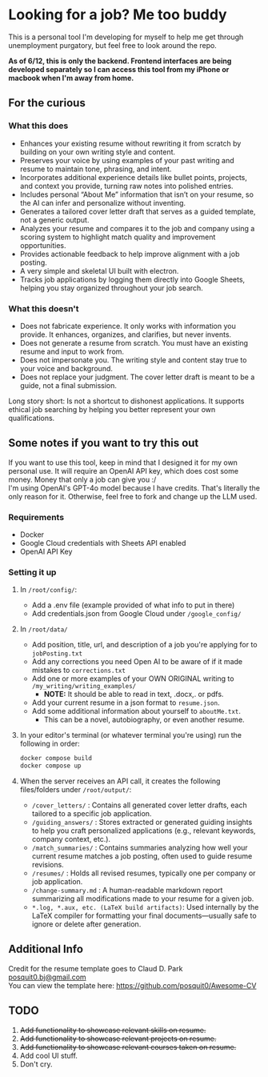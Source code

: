 # Looking for a job? Me too buddy

This is a personal tool I'm developing for myself to help me get through unemployment purgatory, but feel free to look around the repo.

**As of 6/12, this is only the backend. Frontend interfaces are being developed separately so I can access this tool from my iPhone or macbook when I'm away from home.**

## For the curious

### What this does

- Enhances your existing resume without rewriting it from scratch by building on your own writing style and content.
- Preserves your voice by using examples of your past writing and resume to maintain tone, phrasing, and intent.
- Incorporates additional experience details like bullet points, projects, and context you provide, turning raw notes into polished entries.
- Includes personal “About Me” information that isn’t on your resume, so the AI can infer and personalize without inventing.
- Generates a tailored cover letter draft that serves as a guided template, not a generic output.
- Analyzes your resume and compares it to the job and company using a scoring system to highlight match quality and improvement opportunities.
- Provides actionable feedback to help improve alignment with a job posting.
- A very simple and skeletal UI built with electron.
- Tracks job applications by logging them directly into Google Sheets, helping you stay organized throughout your job search.

### What this doesn't

- Does not fabricate experience. It only works with information you provide. It enhances, organizes, and clarifies, but never invents.
- Does not generate a resume from scratch. You must have an existing resume and input to work from.
- Does not impersonate you. The writing style and content stay true to your voice and background.
- Does not replace your judgment. The cover letter draft is meant to be a guide, not a final submission.

Long story short: Is not a shortcut to dishonest applications. It supports ethical job searching by helping you better represent your own qualifications.

## Some notes if you want to try this out

If you want to use this tool, keep in mind that I designed it for my own personal use.
It will require an OpenAI API key, which does cost some money. Money that only a job can give you :/  
I'm using OpenAI's GPT-4o model because I have credits. That's literally the only reason for it. Otherwise, feel free to fork and change up the LLM used.

### **Requirements**

- Docker
- Google Cloud credentials with Sheets API enabled
- OpenAI API Key

### **Setting it up**

1. In `/root/config/`:
    - Add a .env file (example provided of what info to put in there)
    - Add credentials.json from Google Cloud under `/google_config/`
2. In `/root/data/`
    - Add position, title, url, and description of a job you're applying for to `jobPosting.txt`
    - Add any corrections you need Open AI to be aware of if it made mistakes to `corrections.txt`
    - Add one or more examples of your OWN ORIGINAL writing to `/my_writing/writing_examples/`
        - **NOTE:** It should be able to read in text, .docx,. or pdfs.
    - Add your current resume in a json format to `resume.json`.
    - Add some additional information about yourself to `aboutMe.txt`.
        - This can be a novel, autobiography, or even another resume.
3. In your editor's terminal (or whatever terminal you're using) run the following in order:

    ```bash
    docker compose build
    docker compose up
    ```

4. When the server receives an API call, it creates the following files/folders under `/root/output/`:
    - `/cover_letters/` : Contains all generated cover letter drafts, each tailored to a specific job application.
    - `/guiding_answers/` : Stores extracted or generated guiding insights to help you craft personalized applications (e.g., relevant keywords, company context, etc.).
    - `/match_summaries/` : Contains summaries analyzing how well your current resume matches a job posting, often used to guide resume revisions.
    - `/resumes/` : Holds all revised resumes, typically one per company or job application.
    - `/change-summary.md` : A human-readable markdown report summarizing all modifications made to your resume for a given job.
    - `*.log, *.aux, etc. (LaTeX build artifacts)`: Used internally by the LaTeX compiler for formatting your final documents—usually safe to ignore or delete after generation.

## Additional Info

Credit for the resume template goes to Claud D. Park <posquit0.bj@gmail.com>  
You can view the template here: <https://github.com/posquit0/Awesome-CV>

## TODO

1. ~~Add functionality to showcase relevant skills on resume.~~
2. ~~Add functionality to showcase relevant projects on resume.~~
3. ~~Add functionality to showcase relevant courses taken on resume.~~
4. Add cool UI stuff.
5. Don't cry.
